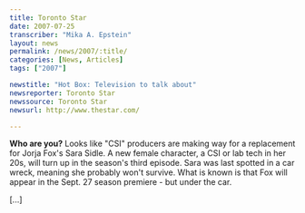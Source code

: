 ```yaml
---
title: Toronto Star
date: 2007-07-25
transcriber: "Mika A. Epstein"
layout: news
permalink: /news/2007/:title/
categories: [News, Articles]
tags: ["2007"]

newstitle: "Hot Box: Television to talk about"
newsreporter: Toronto Star
newssource: Toronto Star
newsurl: http://www.thestar.com/

---
```


**Who are you?** Looks like "CSI" producers are making way for a replacement for Jorja Fox's Sara Sidle. A new female character, a CSI or lab tech in her 20s, will turn up in the season's third episode. Sara was last spotted in a car wreck, meaning she probably won't survive. What is known is that Fox will appear in the Sept. 27 season premiere - but under the car.

[...]
